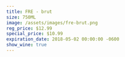 ```yaml
---
title: FRE - brut
size: 750ML
image: /assets/images/fre-brut.png
reg_price: $12.99
special_price: $10.99
expiration_date: 2018-05-02 00:00:00 -0600
show_wine: true
---
```


